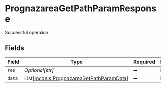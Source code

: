# PrognazareaGetPathParamResponse

Successful operation


## Fields

| Field                                                                                | Type                                                                                 | Required                                                                             | Description                                                                          | Example                                                                              |
| ------------------------------------------------------------------------------------ | ------------------------------------------------------------------------------------ | ------------------------------------------------------------------------------------ | ------------------------------------------------------------------------------------ | ------------------------------------------------------------------------------------ |
| `res`                                                                                | *Optional[str]*                                                                      | :heavy_minus_sign:                                                                   | N/A                                                                                  | prognazarea                                                                          |
| `data`                                                                               | List[[models.PrognazareaGetPathParamData](../models/prognazareagetpathparamdata.md)] | :heavy_minus_sign:                                                                   | N/A                                                                                  |                                                                                      |